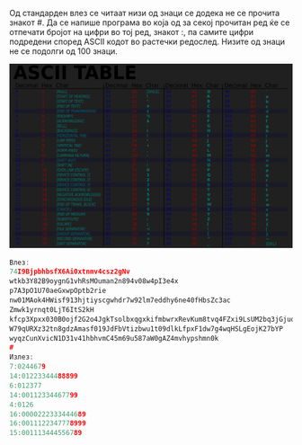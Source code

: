 Од стандарден влез се читаат низи од знаци се додека не се прочита знакот #. Да се напише програма во која од за секој
прочитан ред ќе се отпечати бројот на цифри во тој ред, знакот :, па самите цифри подредени според ASCII кодот во
растечки
редослед. Низите од знаци не се подолги од 100 знаци.

![img.png](img.png)

```C++
Влез:
74I9BjpbhbsfX6Ai0xtnmv4csz2gNv
wtkb3Y82B9oygnG1vhRsMOuman2n894v08w4pI3e4x
p7A3pO1U70aeGxwpOptb2rie
nw01MAok4HWisf913hjtiyscgwhdr7w92lm7eddhy6ne40fHbsZc3ac
Zmwk1yrnqt0LjT6ItS2kH
kfcp3Xpxx030B0ojf2G2o4JgkTsolbxqgxkifmbwrxRevKum8tvq4FZxi9LsUM2bq3jGjuo0eu4iv6
W79qURXz32tn8gdzAmasf019JdFbVtizbwu1t09dlkLfpxF1dw7g4wqHSLgEojK27bYP
wyqzCunXvicN1D31v41hbhvmC45m69u587aW0gAZ4mvhypshmn0k
#
Излез:
7:0244679
14:01223344488899
6:012377
14:00112334467799
4:0126
16:0000222333444689
16:0011122347778999
15:001113444556789
```